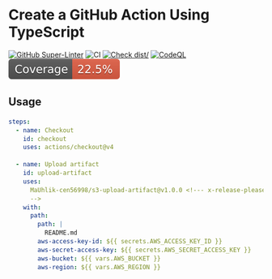 # Create a GitHub Action Using TypeScript

[![GitHub Super-Linter](https://github.com/MaUhlik-cen56998/s3-upload-artifact/actions/workflows/linter.yml/badge.svg)](https://github.com/super-linter/super-linter)
![CI](https://github.com/MaUhlik-cen56998/s3-upload-artifact/actions/workflows/ci.yml/badge.svg)
[![Check dist/](https://github.com/MaUhlik-cen56998/s3-upload-artifact/actions/workflows/check-dist.yml/badge.svg)](https://github.com/MaUhlik-cen56998/s3-upload-artifact/actions/workflows/check-dist.yml)
[![CodeQL](https://github.com/MaUhlik-cen56998/s3-upload-artifact/actions/workflows/codeql-analysis.yml/badge.svg)](https://github.com/MaUhlik-cen56998/s3-upload-artifact/actions/workflows/codeql-analysis.yml)
[![Coverage](./badges/coverage.svg)](./badges/coverage.svg)

## Usage

```yaml
steps:
  - name: Checkout
    id: checkout
    uses: actions/checkout@v4

  - name: Upload artifact
    id: upload-artifact
    uses:
      MaUhlik-cen56998/s3-upload-artifact@v1.0.0 <!--- x-release-please-version
      -->
    with:
      path:
        path: |
          README.md
        aws-access-key-id: ${{ secrets.AWS_ACCESS_KEY_ID }}
        aws-secret-access-key: ${{ secrets.AWS_SECRET_ACCESS_KEY }}
        aws-bucket: ${{ vars.AWS_BUCKET }}
        aws-region: ${{ vars.AWS_REGION }}
```
